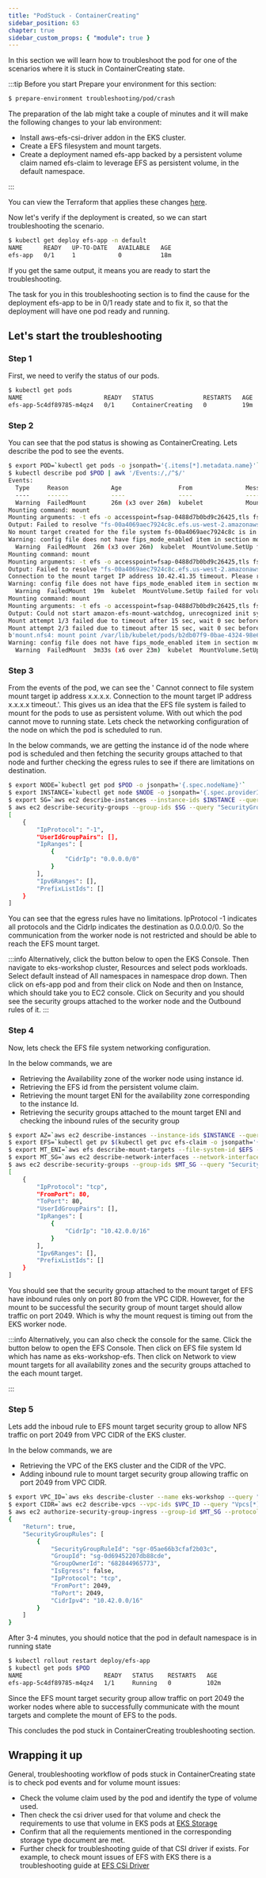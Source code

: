 ```yaml
---
title: "PodStuck - ContainerCreating"
sidebar_position: 63
chapter: true
sidebar_custom_props: { "module": true }
---
```


In this section we will learn how to troubleshoot the pod for one of the scenarios where it is stuck in ContainerCreating state.

:::tip Before you start
Prepare your environment for this section:

```bash timeout=600 wait=300
$ prepare-environment troubleshooting/pod/crash
```

The preparation of the lab might take a couple of minutes and it will make the following changes to your lab environment:

- Install aws-efs-csi-driver addon in the EKS cluster.
- Create a EFS filesystem and mount targets.
- Create a deployment named efs-app backed by a persistent volume claim named efs-claim to leverage EFS as persistent volume, in the default namespace.

:::

You can view the Terraform that applies these changes [here](https://github.com/VAR::MANIFESTS_OWNER/VAR::MANIFESTS_REPOSITORY/tree/VAR::MANIFESTS_REF/manifests/modules/troubleshooting/pod/crash/.workshop/terraform).

Now let's verify if the deployment is created, so we can start troubleshooting the scenario.

```bash
$ kubectl get deploy efs-app -n default
NAME      READY   UP-TO-DATE   AVAILABLE   AGE
efs-app   0/1     1            0           18m
```

If you get the same output, it means you are ready to start the troubleshooting.

The task for you in this troubleshooting section is to find the cause for the deployment efs-app to be in 0/1 ready state and to fix it, so that the deployment will have one pod ready and running.

## Let's start the troubleshooting

### Step 1

First, we need to verify the status of our pods.

```bash
$ kubectl get pods
NAME                       READY   STATUS              RESTARTS   AGE
efs-app-5c4df89785-m4qz4   0/1     ContainerCreating   0          19m
```

### Step 2

You can see that the pod status is showing as ContainerCreating. Lets describe the pod to see the events.

```bash expectError=true
$ export POD=`kubectl get pods -o jsonpath='{.items[*].metadata.name}'`
$ kubectl describe pod $POD | awk '/Events:/,/^$/'
Events:
  Type     Reason            Age                From               Message
  ----     ------            ----               ----               -------
  Warning  FailedMount       26m (x3 over 26m)  kubelet            MountVolume.SetUp failed for volume "pvc-719c8ef2-5bdb-4638-b4db-7d59b53d21f0" : rpc error: code = Internal desc = Could not mount "fs-00a4069aec7924c8c:/" at "/var/lib/kubelet/pods/b2db07f9-0bae-4324-98e6-e4c978a0bef5/volumes/kubernetes.io~csi/pvc-719c8ef2-5bdb-4638-b4db-7d59b53d21f0/mount": mount failed: exit status 1
Mounting command: mount
Mounting arguments: -t efs -o accesspoint=fsap-0488d7b0bd9c26425,tls fs-00a4069aec7924c8c:/ /var/lib/kubelet/pods/b2db07f9-0bae-4324-98e6-e4c978a0bef5/volumes/kubernetes.io~csi/pvc-719c8ef2-5bdb-4638-b4db-7d59b53d21f0/mount
Output: Failed to resolve "fs-00a4069aec7924c8c.efs.us-west-2.amazonaws.com". The file system mount target ip address cannot be found, please pass mount target ip address via mount options.
No mount target created for the file system fs-00a4069aec7924c8c is in available state yet, please retry in 5 minutes.
Warning: config file does not have fips_mode_enabled item in section mount.. You should be able to find a new config file in the same folder as current config file /etc/amazon/efs/efs-utils.conf. Consider update the new config file to latest config file. Use the default value [fips_mode_enabled = False].Warning: config file does not have fips_mode_enabled item in section mount.. You should be able to find a new config file in the same folder as current config file /etc/amazon/efs/efs-utils.conf. Consider update the new config file to latest config file. Use the default value [fips_mode_enabled = False].
  Warning  FailedMount  26m (x3 over 26m)  kubelet  MountVolume.SetUp failed for volume "pvc-719c8ef2-5bdb-4638-b4db-7d59b53d21f0" : rpc error: code = Internal desc = Could not mount "fs-00a4069aec7924c8c:/" at "/var/lib/kubelet/pods/b2db07f9-0bae-4324-98e6-e4c978a0bef5/volumes/kubernetes.io~csi/pvc-719c8ef2-5bdb-4638-b4db-7d59b53d21f0/mount": mount failed: exit status 1
Mounting command: mount
Mounting arguments: -t efs -o accesspoint=fsap-0488d7b0bd9c26425,tls fs-00a4069aec7924c8c:/ /var/lib/kubelet/pods/b2db07f9-0bae-4324-98e6-e4c978a0bef5/volumes/kubernetes.io~csi/pvc-719c8ef2-5bdb-4638-b4db-7d59b53d21f0/mount
Output: Failed to resolve "fs-00a4069aec7924c8c.efs.us-west-2.amazonaws.com". Cannot connect to file system mount target ip address 10.42.41.35.
Connection to the mount target IP address 10.42.41.35 timeout. Please retry in 5 minutes if the mount target is newly created. Otherwise check your VPC and security group configuration to ensure your file system is reachable via TCP port 2049 from your instance.
Warning: config file does not have fips_mode_enabled item in section mount.. You should be able to find a new config file in the same folder as current config file /etc/amazon/efs/efs-utils.conf. Consider update the new config file to latest config file. Use the default value [fips_mode_enabled = False].Warning: config file does not have fips_mode_enabled item in section mount.. You should be able to find a new config file in the same folder as current config file /etc/amazon/efs/efs-utils.conf. Consider update the new config file to latest config file. Use the default value [fips_mode_enabled = False].
  Warning  FailedMount  19m  kubelet  MountVolume.SetUp failed for volume "pvc-719c8ef2-5bdb-4638-b4db-7d59b53d21f0" : rpc error: code = Internal desc = Could not mount "fs-00a4069aec7924c8c:/" at "/var/lib/kubelet/pods/b2db07f9-0bae-4324-98e6-e4c978a0bef5/volumes/kubernetes.io~csi/pvc-719c8ef2-5bdb-4638-b4db-7d59b53d21f0/mount": mount failed: exit status 32
Mounting command: mount
Mounting arguments: -t efs -o accesspoint=fsap-0488d7b0bd9c26425,tls fs-00a4069aec7924c8c:/ /var/lib/kubelet/pods/b2db07f9-0bae-4324-98e6-e4c978a0bef5/volumes/kubernetes.io~csi/pvc-719c8ef2-5bdb-4638-b4db-7d59b53d21f0/mount
Output: Could not start amazon-efs-mount-watchdog, unrecognized init system "aws-efs-csi-dri"
Mount attempt 1/3 failed due to timeout after 15 sec, wait 0 sec before next attempt.
Mount attempt 2/3 failed due to timeout after 15 sec, wait 0 sec before next attempt.
b'mount.nfs4: mount point /var/lib/kubelet/pods/b2db07f9-0bae-4324-98e6-e4c978a0bef5/volumes/kubernetes.io~csi/pvc-719c8ef2-5bdb-4638-b4db-7d59b53d21f0/mount does not exist'
Warning: config file does not have fips_mode_enabled item in section mount.. You should be able to find a new config file in the same folder as current config file /etc/amazon/efs/efs-utils.conf. Consider update the new config file to latest config file. Use the default value [fips_mode_enabled = False].Warning: config file does not have retry_nfs_mount_command item in section mount.. You should be able to find a new config file in the same folder as current config file /etc/amazon/efs/efs-utils.conf. Consider update the new config file to latest config file. Use the default value [retry_nfs_mount_command = True].
  Warning  FailedMount  3m33s (x6 over 23m)  kubelet  MountVolume.SetUp failed for volume "pvc-719c8ef2-5bdb-4638-b4db-7d59b53d21f0" : rpc error: code = DeadlineExceeded desc = context deadline exceeded
```

### Step 3

From the events of the pod, we can see the ' Cannot connect to file system mount target ip address x.x.x.x.
Connection to the mount target IP address x.x.x.x timeout.'. This gives us an idea that the EFS file system is failed to mount for the pods to use as persistent volume. With out which the pod cannot move to running state. Lets check the networking configuration of the node on which the pod is scheduled to run.

In the below commands, we are getting the instance id of the node where pod is scheduled and then fetching the security groups attached to that node and further checking the egress rules to see if there are limitations on destination.

```bash
$ export NODE=`kubectl get pod $POD -o jsonpath='{.spec.nodeName}'`
$ export INSTANCE=`kubectl get node $NODE -o jsonpath='{.spec.providerID}' | cut -d'/' -f5`
$ export SG=`aws ec2 describe-instances --instance-ids $INSTANCE --query "Reservations[].Instances[].SecurityGroups[].GroupId" --output text`
$ aws ec2 describe-security-groups --group-ids $SG --query "SecurityGroups[].IpPermissionsEgress[]"
[
    {
        "IpProtocol": "-1",
        "UserIdGroupPairs": [],
        "IpRanges": [
            {
                "CidrIp": "0.0.0.0/0"
            }
        ],
        "Ipv6Ranges": [],
        "PrefixListIds": []
    }
]
```

You can see that the egress rules have no limitations. IpProtocol -1 indicates all protocols and the CidrIp indicates the destination as 0.0.0.0/0. So the communication from the worker node is not restricted and should be able to reach the EFS mount target.

:::info
Alternatively, click the button below to open the EKS Console. Then navigate to eks-workshop cluster, Resources and select pods workloads. Select default instead of All namespaces in namespace drop down. Then click on efs-app pod and from their click on Node and then on Instance, which should take you to EC2 console. Click on Security and you should see the security groups attached to the worker node and the Outbound rules of it.
<ConsoleButton
  url="https://us-west-2.console.aws.amazon.com/eks/home?region=us-west-2#/clusters/eks-workshop"
  service="eks"
  label="Open EKS Console Tab"
/>
:::

### Step 4

Now, lets check the EFS file system networking configuration.

In the below commands, we are

- Retrieving the Availability zone of the worker node using instance id.
- Retrieving the EFS id from the persistent volume claim.
- Retrieving the mount target ENI for the availability zone corresponding to the instance Id.
- Retrieving the security groups attached to the mount target ENI and checking the inbound rules of the security group

```bash
$ export AZ=`aws ec2 describe-instances --instance-ids $INSTANCE --query "Reservations[*].Instances[*].[Placement.AvailabilityZone]" --output text`
$ export EFS=`kubectl get pv $(kubectl get pvc efs-claim -o jsonpath='{.spec.volumeName}') -o jsonpath='{.spec.csi.volumeHandle}' | cut -d':' -f1`
$ export MT_ENI=`aws efs describe-mount-targets --file-system-id $EFS --query "MountTargets[?AvailabilityZoneName=='$AZ'].[NetworkInterfaceId]" --output text`
$ export MT_SG=`aws ec2 describe-network-interfaces --network-interface-ids $MT_ENI --query "NetworkInterfaces[*].[Groups[*].GroupId]" --output text`
$ aws ec2 describe-security-groups --group-ids $MT_SG --query "SecurityGroups[].IpPermissions[]"
[
    {
        "IpProtocol": "tcp",
        "FromPort": 80,
        "ToPort": 80,
        "UserIdGroupPairs": [],
        "IpRanges": [
            {
                "CidrIp": "10.42.0.0/16"
            }
        ],
        "Ipv6Ranges": [],
        "PrefixListIds": []
    }
]
```

You should see that the security group attached to the mount target of EFS have inbound rules only on port 80 from the VPC CIDR. However, for the mount to be successful the security group of mount target should allow traffic on port 2049. Which is why the mount request is timing out from the EKS worker node.

:::info
Alternatively, you can also check the console for the same. Click the button below to open the EFS Console. Then click on EFS file system Id which has name as eks-workshop-efs. Then click on Network to view mount targets for all availability zones and the security groups attached to the each mount target.

<ConsoleButton
  url="https://us-west-2.console.aws.amazon.com/efs/home?region=us-west-2#/file-systems"
  service="efs"
  label="Open EFS Console Tab"
/>
:::

### Step 5

Lets add the inboud rule to EFS mount target security group to allow NFS traffic on port 2049 from VPC CIDR of the EKS cluster.

In the below commands, we are

- Retrieving the VPC of the EKS cluster and the CIDR of the VPC.
- Adding inbound rule to mount target security group allowing traffic on port 2049 from VPC CIDR.

```bash
$ export VPC_ID=`aws eks describe-cluster --name eks-workshop --query "cluster.resourcesVpcConfig.vpcId" --output text`
$ export CIDR=`aws ec2 describe-vpcs --vpc-ids $VPC_ID --query "Vpcs[*].CidrBlock" --output text`
$ aws ec2 authorize-security-group-ingress --group-id $MT_SG --protocol tcp --port 2049 --cidr $CIDR
{
    "Return": true,
    "SecurityGroupRules": [
        {
            "SecurityGroupRuleId": "sgr-05ae66b3cfaf2b03c",
            "GroupId": "sg-0d69452207db88cde",
            "GroupOwnerId": "682844965773",
            "IsEgress": false,
            "IpProtocol": "tcp",
            "FromPort": 2049,
            "ToPort": 2049,
            "CidrIpv4": "10.42.0.0/16"
        }
    ]
}
```

After 3-4 minutes, you should notice that the pod in default namespace is in running state

```bash timeout=180 hook=fix-3 hookTimeout=600
$ kubectl rollout restart deploy/efs-app
$ kubectl get pods $POD
NAME                       READY   STATUS    RESTARTS   AGE
efs-app-5c4df89785-m4qz4   1/1     Running   0          102m
```

Since the EFS mount target security group allow traffic on port 2049 the worker nodes where able to successfully communicate with the mount targets and complete the mount of EFS to the pods.

This concludes the pod stuck in ContainerCreating troubleshooting section.

## Wrapping it up

General, troubleshooting workflow of pods stuck in ContainerCreating state is to check pod events and for volume mount issues:

- Check the volume claim used by the pod and identify the type of volume used.
- Then check the csi driver used for that volume and check the requirements to use that volume in EKS pods at [EKS Storage](https://docs.aws.amazon.com/eks/latest/userguide/storage.html)
- Confirm that all the requiements mentioned in the corresponding storage type document are met.
- Further check for troubleshooting guide of that CSI driver if exists. For example, to check mount issues of EFS with EKS there is a troubleshooting guide at [EFS CSi Driver](https://repost.aws/knowledge-center/eks-troubleshoot-efs-volume-mount-issues)
